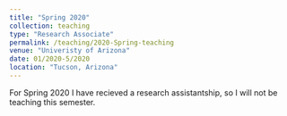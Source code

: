 ```yaml
---
title: "Spring 2020"
collection: teaching
type: "Research Associate"
permalink: /teaching/2020-Spring-teaching
venue: "Univeristy of Arizona"
date: 01/2020-5/2020
location: "Tucson, Arizona"
---
```


For Spring 2020 I have recieved a research assistantship, so I will not be teaching this semester. 
